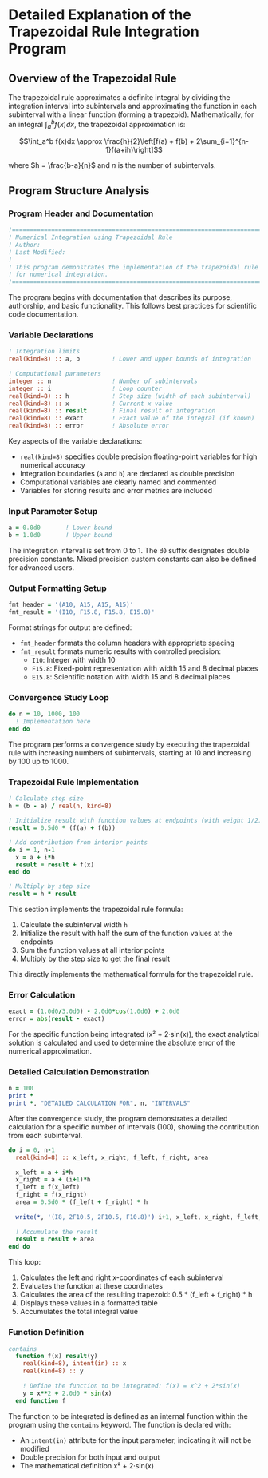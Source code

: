 # Detailed Explanation of the Trapezoidal Rule Integration Program

## Overview of the Trapezoidal Rule

The trapezoidal rule approximates a definite integral by dividing the integration interval into subintervals and approximating the function in each subinterval with a linear function (forming a trapezoid). Mathematically, for an integral $\int_a^b f(x)dx$, the trapezoidal approximation is:

$$\int_a^b f(x)dx \approx \frac{h}{2}\left[f(a) + f(b) + 2\sum_{i=1}^{n-1}f(a+ih)\right]$$

where $h = \frac{b-a}{n}$ and $n$ is the number of subintervals.

## Program Structure Analysis

### Program Header and Documentation

```fortran
!==============================================================================
! Numerical Integration using Trapezoidal Rule
! Author: 
! Last Modified: 
!
! This program demonstrates the implementation of the trapezoidal rule
! for numerical integration.
!==============================================================================
```

The program begins with documentation that describes its purpose, authorship, and basic functionality. This follows best practices for scientific code documentation. 

### Variable Declarations

```fortran
! Integration limits
real(kind=8) :: a, b         ! Lower and upper bounds of integration
  
! Computational parameters
integer :: n                 ! Number of subintervals
integer :: i                 ! Loop counter
real(kind=8) :: h            ! Step size (width of each subinterval)
real(kind=8) :: x            ! Current x value
real(kind=8) :: result       ! Final result of integration
real(kind=8) :: exact        ! Exact value of the integral (if known)
real(kind=8) :: error        ! Absolute error
```

Key aspects of the variable declarations:

- `real(kind=8)` specifies double precision floating-point variables for high numerical accuracy
- Integration boundaries (`a` and `b`) are declared as double precision
- Computational variables are clearly named and commented
- Variables for storing results and error metrics are included

### Input Parameter Setup

```fortran
a = 0.0d0       ! Lower bound
b = 1.0d0       ! Upper bound
```

The integration interval is set from 0 to 1. The `d0` suffix designates double precision constants. Mixed precision custom constants can also be defined for advanced users. 

### Output Formatting Setup

```fortran
fmt_header = '(A10, A15, A15, A15)'
fmt_result = '(I10, F15.8, F15.8, E15.8)'
```

Format strings for output are defined:

- `fmt_header` formats the column headers with appropriate spacing
- `fmt_result` formats numeric results with controlled precision:
  - `I10`: Integer with width 10
  - `F15.8`: Fixed-point representation with width 15 and 8 decimal places
  - `E15.8`: Scientific notation with width 15 and 8 decimal places

### Convergence Study Loop

```fortran
do n = 10, 1000, 100
  ! Implementation here
end do
```

The program performs a convergence study by executing the trapezoidal rule with increasing numbers of subintervals, starting at 10 and increasing by 100 up to 1000.

### Trapezoidal Rule Implementation

```fortran
! Calculate step size
h = (b - a) / real(n, kind=8)

! Initialize result with function values at endpoints (with weight 1/2)
result = 0.5d0 * (f(a) + f(b))

! Add contribution from interior points
do i = 1, n-1
  x = a + i*h
  result = result + f(x)
end do

! Multiply by step size
result = h * result
```

This section implements the trapezoidal rule formula:

1. Calculate the subinterval width `h`
2. Initialize the result with half the sum of the function values at the endpoints
3. Sum the function values at all interior points
4. Multiply by the step size to get the final result

This directly implements the mathematical formula for the trapezoidal rule.

### Error Calculation

```fortran
exact = (1.0d0/3.0d0) - 2.0d0*cos(1.0d0) + 2.0d0
error = abs(result - exact)
```

For the specific function being integrated (x² + 2·sin(x)), the exact analytical solution is calculated and used to determine the absolute error of the numerical approximation.

### Detailed Calculation Demonstration

```fortran
n = 100
print *
print *, "DETAILED CALCULATION FOR", n, "INTERVALS"
```

After the convergence study, the program demonstrates a detailed calculation for a specific number of intervals (100), showing the contribution from each subinterval.

```fortran
do i = 0, n-1
  real(kind=8) :: x_left, x_right, f_left, f_right, area
  
  x_left = a + i*h
  x_right = a + (i+1)*h
  f_left = f(x_left)
  f_right = f(x_right)
  area = 0.5d0 * (f_left + f_right) * h
  
  write(*, '(I8, 2F10.5, 2F10.5, F10.8)') i+1, x_left, x_right, f_left, f_right, area
  
  ! Accumulate the result
  result = result + area
end do
```

This loop:

1. Calculates the left and right x-coordinates of each subinterval
2. Evaluates the function at these coordinates
3. Calculates the area of the resulting trapezoid: 0.5 * (f_left + f_right) * h
4. Displays these values in a formatted table
5. Accumulates the total integral value

### Function Definition

```fortran
contains
  function f(x) result(y)
    real(kind=8), intent(in) :: x
    real(kind=8) :: y
    
    ! Define the function to be integrated: f(x) = x^2 + 2*sin(x)
    y = x**2 + 2.0d0 * sin(x)
  end function f
```

The function to be integrated is defined as an internal function within the program using the `contains` keyword. The function is declared with:

- An `intent(in)` attribute for the input parameter, indicating it will not be modified
- Double precision for both input and output
- The mathematical definition x² + 2·sin(x)